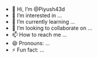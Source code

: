 - 👋 Hi, I’m @Piyush43d
- 👀 I’m interested in ...
- 🌱 I’m currently learning ...
- 💞️ I’m looking to collaborate on ...
- 📫 How to reach me ...
- 😄 Pronouns: ...
- ⚡ Fun fact: ...

<!---
Piyush43d/Piyush43d is a ✨ special ✨ repository because its `README.md` (this file) appears on your GitHub profile.
You can click the Preview link to take a look at your changes.
--->
